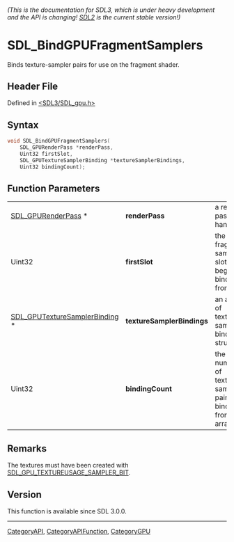 ###### (This is the documentation for SDL3, which is under heavy development and the API is changing! [SDL2](https://wiki.libsdl.org/SDL2/) is the current stable version!)
# SDL_BindGPUFragmentSamplers

Binds texture-sampler pairs for use on the fragment shader.

## Header File

Defined in [<SDL3/SDL_gpu.h>](https://github.com/libsdl-org/SDL/blob/main/include/SDL3/SDL_gpu.h)

## Syntax

```c
void SDL_BindGPUFragmentSamplers(
    SDL_GPURenderPass *renderPass,
    Uint32 firstSlot,
    SDL_GPUTextureSamplerBinding *textureSamplerBindings,
    Uint32 bindingCount);
```

## Function Parameters

|                                                                |                            |                                                             |
| -------------------------------------------------------------- | -------------------------- | ----------------------------------------------------------- |
| [SDL_GPURenderPass](SDL_GPURenderPass) *                       | **renderPass**             | a render pass handle.                                       |
| Uint32                                                         | **firstSlot**              | the fragment sampler slot to begin binding from.            |
| [SDL_GPUTextureSamplerBinding](SDL_GPUTextureSamplerBinding) * | **textureSamplerBindings** | an array of texture-sampler binding structs.                |
| Uint32                                                         | **bindingCount**           | the number of texture-sampler pairs to bind from the array. |

## Remarks

The textures must have been created with
[SDL_GPU_TEXTUREUSAGE_SAMPLER_BIT](SDL_GPU_TEXTUREUSAGE_SAMPLER_BIT).

## Version

This function is available since SDL 3.0.0.

----
[CategoryAPI](CategoryAPI), [CategoryAPIFunction](CategoryAPIFunction), [CategoryGPU](CategoryGPU)

